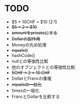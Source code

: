 # TODO
- $5 + 10CHF = $10 (2:1)
- ~~$5 * 2 = $10~~
- ~~amountをprivateにする~~
- ~~Dollarの副作用~~
- Moneyの丸め処理
- ~~equals()~~
- hashCode()
- nullとの等価性比較
- 他のオブジェクトとの等価性比較
- ~~5CHF * 2 = 10 CHF~~
- DollarとFrancの重複
- ~~equalsの一般化~~
- timesの一般化
- FrancとDollarを比較する